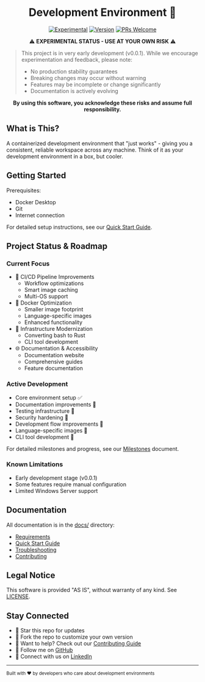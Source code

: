 <div align="center">

# Development Environment 🧪

[![Experimental](https://img.shields.io/badge/Status-Experimental-orange.svg)](https://shields.io/)
[![Version](https://img.shields.io/badge/Version-0.0.1-blue.svg)](https://shields.io/)
[![PRs Welcome](https://img.shields.io/badge/PRs-welcome-brightgreen.svg)](docs/CONTRIBUTING.md)

⚠️ **EXPERIMENTAL STATUS - USE AT YOUR OWN RISK** ⚠️

</div>

> This project is in very early development (v0.0.1). While we encourage experimentation and feedback, please note:
> - No production stability guarantees
> - Breaking changes may occur without warning
> - Features may be incomplete or change significantly
> - Documentation is actively evolving
> 

<div align="center">
  
**By using this software, you acknowledge these risks and assume full responsibility.**

</div>

## What is This?

A containerized development environment that "just works" - giving you a consistent, reliable workspace across any machine. Think of it as your development environment in a box, but cooler.

## Getting Started

Prerequisites:
- Docker Desktop
- Git
- Internet connection

For detailed setup instructions, see our [Quick Start Guide](docs/QUICK_START/README.md).

## Project Status & Roadmap

### Current Focus
- 🔄 CI/CD Pipeline Improvements
  - Workflow optimizations
  - Smart image caching
  - Multi-OS support
- 🐳 Docker Optimization
  - Smaller image footprint
  - Language-specific images
  - Enhanced functionality
- 🦀 Infrastructure Modernization
  - Converting bash to Rust
  - CLI tool development
- 🌐 Documentation & Accessibility
  - Documentation website
  - Comprehensive guides
  - Feature documentation

### Active Development
- Core environment setup ✅
- Documentation improvements 🚧
- Testing infrastructure 🚧
- Security hardening 🚧
- Development flow improvements 🚧
- Language-specific images 🚧
- CLI tool development 🚧

For detailed milestones and progress, see our [Milestones](docs/MILESTONES.md) document.

### Known Limitations
- Early development stage (v0.0.1)
- Some features require manual configuration
- Limited Windows Server support

## Documentation

All documentation is in the [docs/](docs/README.md) directory:
- [Requirements](docs/REQUIREMENTS.md)
- [Quick Start Guide](docs/QUICK_START/README.md)
- [Troubleshooting](docs/TROUBLESHOOTING.md)
- [Contributing](docs/CONTRIBUTING.md)

## Legal Notice

This software is provided "AS IS", without warranty of any kind. See [LICENSE](LICENSE).

## Stay Connected

- 🌟 Star this repo for updates
- 🍴 Fork the repo to customize your own version
- 🤝 Want to help? Check out our [Contributing Guide](docs/CONTRIBUTING.md)
- 🔗 Follow me on [GitHub](https://github.com/BA-CalderonMorales)
- 🔵 Connect with us on [LinkedIn](https://www.linkedin.com/in/bcalderonmorales-cmoe/)

---

<sub>Built with ❤️ by developers who care about development environments</sub>
